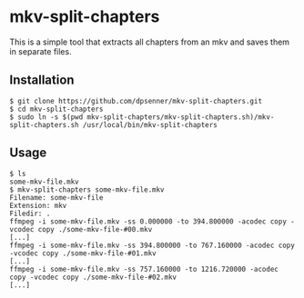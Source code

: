 # mkv-split-chapters
This is a simple tool that extracts all chapters from an mkv and saves them in separate files.

## Installation

```
$ git clone https://github.com/dpsenner/mkv-split-chapters.git
$ cd mkv-split-chapters
$ sudo ln -s $(pwd mkv-split-chapters/mkv-split-chapters.sh)/mkv-split-chapters.sh /usr/local/bin/mkv-split-chapters
```

## Usage

```
$ ls
some-mkv-file.mkv
$ mkv-split-chapters some-mkv-file.mkv
Filename: some-mkv-file
Extension: mkv
Filedir: .
ffmpeg -i some-mkv-file.mkv -ss 0.000000 -to 394.800000 -acodec copy -vcodec copy ./some-mkv-file-#00.mkv
[...]
ffmpeg -i some-mkv-file.mkv -ss 394.800000 -to 767.160000 -acodec copy -vcodec copy ./some-mkv-file-#01.mkv
[...]
ffmpeg -i some-mkv-file.mkv -ss 757.160000 -to 1216.720000 -acodec copy -vcodec copy ./some-mkv-file-#02.mkv
[...]
```

